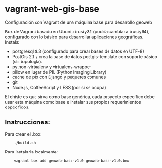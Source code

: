 # vagrant-web-gis-base
Configuración con Vagrant de una máquina base para desarrollo geoweb

Box de Vagrant basado en Ubuntu trusty32 (podría cambiar a trusty64), configurado con lo básico para desarrollar aplicaciones geográficas.
Instala:

* postgresql 9.3 (configurado para crear bases de datos en UTF-8)
* PostGis 2.1 y crea la base de datos postgis-template con soporte básico (sin topología).
* python-virtualenv y virtualenv-wrapper
* pillow en lugar de PIL (Python Imaging Library)
* cache de pip con Django y paquetes comunes
* git
* Node.js, CoffeeScript y LESS (por si se ocupa)

El chiste es que sirva como base genérica, cada proyecto específico debe usar esta máquina como base e instalar sus propios requerimientos específicos.

## Instrucciones:

Para crear el .box:

````
    ./build.sh
````

Para instalarla localmente:

````
    vagrant box add geoweb-base-v1.0 geoweb-base-v1.0.box
````
